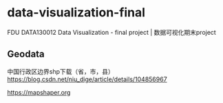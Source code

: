 # data-visualization-final
FDU DATA130012 Data Visualization - final project | 数据可视化期末project



## Geodata
中国行政区边界shp下载（省，市，县）
https://blog.csdn.net/niu_dige/article/details/104856967

https://mapshaper.org
